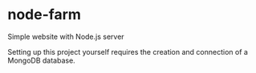 # node-farm
Simple website with Node.js server

Setting up this project yourself requires the creation and connection of a MongoDB database.
